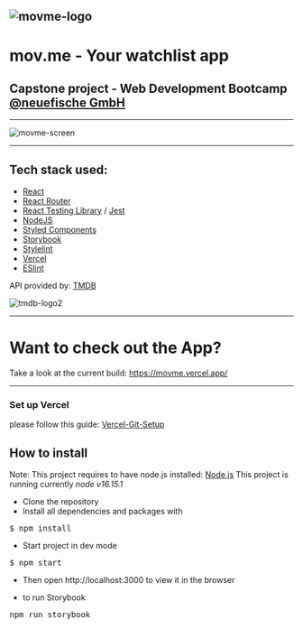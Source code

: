 ![movme-logo](https://user-images.githubusercontent.com/74057596/180731590-7f04a2ed-1128-4021-ad57-495cac535bd8.png)
---
# mov.me - Your watchlist app

## Capstone project - Web Development Bootcamp [@neuefische GmbH](https://www.neuefische.de)

---

![movme-screen](https://user-images.githubusercontent.com/74057596/180635521-0d40f1e5-43d3-441c-b48c-24a1601a9326.jpg)

---

## Tech stack used:

- [React](https://reactjs.org/)
- [React Router](https://reactrouter.com/le)
- [React Testing Library](https://testing-library.com/) / [Jest](https://jestjs.io/)
- [NodeJS](https://nodejs.org/)
- [Styled Components](https://www.styled-components.com/)
- [Storybook](https://storybook.js.org/)
- [Stylelint](https://stylelint.io/)
- [Vercel](https://vercel.com/)
- [ESlint](https://eslint.org/)


API provided by: [TMDB](https://www.themoviedb.org/)

![tmdb-logo2](https://user-images.githubusercontent.com/74057596/180735118-8488cab3-28cd-4325-ae20-c879c83cef0d.png)

---

# Want to check out the App?

Take a look at the current build: https://movme.vercel.app/

---

### Set up Vercel 

please follow this guide: [Vercel-Git-Setup](https://vercel.com/docs/concepts/git)

## How to install

Note: This project requires to have node.js installed: [Node.js](https://nodejs.org/en/)
This project is running currently _node v16.15.1_

- Clone the repository
- Install all dependencies and packages with
<pre>
$ npm install
</pre>

- Start project in dev mode
<pre>
$ npm start
</pre>
- Then open http://localhost:3000 to view it in the browser

- to run Storybook
<pre>
npm run storybook
</pre>




